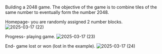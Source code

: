 Building a 2048 game. The objective of the game is to combine tiles of the same number to eventually form the number 2048.

Homepage- you are randomly assigned 2 number blocks.
![2025-03-17 (22)](https://github.com/user-attachments/assets/4ec7a462-9ec1-401e-8165-893bf7d045d9)

Progress- playing game.
![2025-03-17 (23)](https://github.com/user-attachments/assets/dac34321-ba34-4bbc-9007-258b7108e7ce)

End- game lost or won (lost in the example).
![2025-03-17 (24)](https://github.com/user-attachments/assets/e7b39d74-2448-4ac9-8b2f-54ce3bab8d0b)
